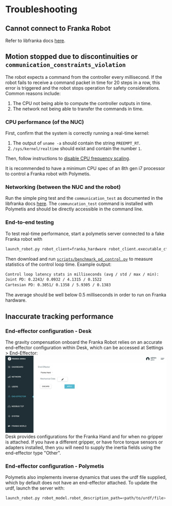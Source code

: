 # Troubleshooting

## Cannot connect to Franka Robot

Refer to libfranka docs [here](https://frankaemika.github.io/docs/troubleshooting.html#running-a-libfranka-executable-fails-with-connection-timeout).


## Motion stopped due to discontinuities or `communication_constraints_violation`

The robot expects a command from the controller every millisecond. If the robot fails to receive a command packet in time for 20 steps in a row, this error is triggered and the robot stops operation for safety considerations. Common reasons include:
1. The CPU not being able to compute the controller outputs in time.
2. The network not being able to transfer the commands in time.

### CPU performance (of the NUC)

First, confirm that the system is correctly running a real-time kernel:
1. The output of `uname -a` should contain the string `PREEMPT_RT`.
2. `/sys/kernel/realtime` should exist and contain the number `1`.

Then, follow instructions to [disable CPU frequency scaling](https://frankaemika.github.io/docs/troubleshooting.html#disabling-cpu-frequency-scaling).

It is recommended to have a minimum CPU spec of an 8th gen i7 processor to control a Franka robot with Polymetis.

### Networking (between the NUC and the robot)

Run the simple ping test and the `communication_test` as documented in the libfranka docs [here](https://frankaemika.github.io/docs/troubleshooting.html#running-a-libfranka-executable-fails-with-connection-timeout). The `communcation_test` command is installed with Polymetis and should be directly accessible in the command line.

### End-to-end testing

To test real-time performance, start a polymetis server connected to a fake Franka robot with 
```bash
launch_robot.py robot_client=franka_hardware robot_client.executable_cfg.mock=true
```

Then download and run [`scripts/benchmark_pd_control.py`](https://github.com/facebookresearch/fairo/tree/main/polymetis/scripts/benchmark_pd_control.py) to measure statistics of the control loop time. 
Example output:
```txt
Control loop latency stats in milliseconds (avg / std / max / min):
Joint PD: 0.2243/ 0.0932 / 4.1315 / 0.1522
Cartesian PD: 0.3051/ 0.1358 / 5.9305 / 0.1383
```
The average should be well below 0.5 milliseconds in order to run on Franka hardware.


## Inaccurate tracking performance

### End-effector configuration - Desk

The gravity compensation onboard the Franka Robot relies on an accurate end-effector configuration within Desk, which can be accessed at Settings > End-Effector: ![Desk End-Effector Page](img/desk_ee_cfg.png)
Desk provides configurations for the Franka Hand and for when no gripper is attached. 
If you have a different gripper, or have force torque sensors or adapters installed, then you will need to supply the inertia fields using the end-effector type "Other".

### End-effector configuration - Polymetis

Polymetis also implements inverse dynamics that uses the urdf file supplied, which by default does not have an end-effector attached.
To update the urdf, launch the server with:
```bash
launch_robot.py robot_model.robot_description_path=<path/to/urdf/file>
```